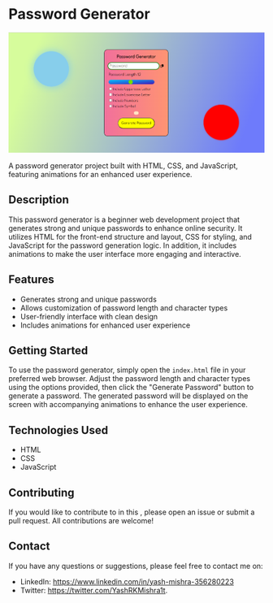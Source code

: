 
# Password Generator

![Password Generator Preview](./Screenshot%20(243).png)

A password generator project built with HTML, CSS, and JavaScript, featuring animations for an enhanced user experience.

## Description

This password generator is a beginner web development project that generates strong and unique passwords to enhance online security. It utilizes HTML for the front-end structure and layout, CSS for styling, and JavaScript for the password generation logic. In addition, it includes animations to make the user interface more engaging and interactive.

## Features

- Generates strong and unique passwords
- Allows customization of password length and character types
- User-friendly interface with clean design
- Includes animations for enhanced user experience

## Getting Started

To use the password generator, simply open the `index.html` file in your preferred web browser. Adjust the password length and character types using the options provided, then click the "Generate Password" button to generate a password. The generated password will be displayed on the screen with accompanying animations to enhance the user experience.

## Technologies Used

- HTML
- CSS
- JavaScript

## Contributing 

If you would like to contribute to in this , please open an issue or submit a pull request. All contributions are welcome!


## Contact 

If you have any questions or suggestions, please feel free to contact me on:

- LinkedIn: https://www.linkedin.com/in/yash-mishra-356280223
- Twitter: https://twitter.com/YashRKMishra1t.
